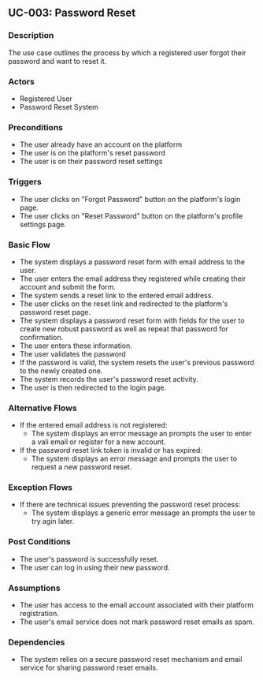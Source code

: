 ## UC-003: Password Reset
### Description
The use case outlines the process by which a registered user forgot their password and want to reset it.

### Actors
* Registered User
* Password Reset System

### Preconditions
* The user already have an account on the platform
* The user is on the platform's reset password
* The user is on their password reset settings

### Triggers
* The user clicks on "Forgot Password" button on the platform's login page.
* The user clicks on "Reset Password" button on the platform's profile settings page.

### Basic Flow
* The system displays a password reset form with email address to the user.
* The user enters the email address they registered while creating their account and submit the form.
* The system sends a reset link to the entered email address.
* The user clicks on the reset link and redirected to the platform's password reset page.
* The system displays a password reset form with fields for the user to create new robust password as well as repeat that password for confirmation.
* The user enters these information.
* The user validates the password
* If the password is valid, the system resets the user's previous password to the newly created one.
* The system records the user's password reset activity.
* The user is then redirected to the login page.

### Alternative Flows
* If the entered email address is not registered:
  * The system displays an error message an prompts the user to enter a vali email or register for a new account.
* If the password reset link token is invalid or has expired:
  * The system displays an error message and prompts the user to request a new password reset.

### Exception Flows
* If there are technical issues preventing the password reset process:
  * The system displays a generic error message an prompts the user to try agin later.

### Post Conditions
* The user's password is successfully reset.
* The user can log in using their new password.

### Assumptions
* The user has access to the email account associated with their platform registration.
* The user's email service does not mark password reset emails as spam.

### Dependencies
* The system relies on a secure password reset mechanism and email service for sharing password reset emails.